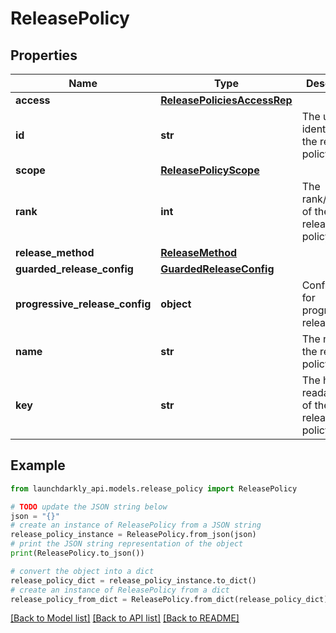 # ReleasePolicy


## Properties

Name | Type | Description | Notes
------------ | ------------- | ------------- | -------------
**access** | [**ReleasePoliciesAccessRep**](ReleasePoliciesAccessRep.md) |  | [optional] 
**id** | **str** | The unique identifier of the release policy | 
**scope** | [**ReleasePolicyScope**](ReleasePolicyScope.md) |  | [optional] 
**rank** | **int** | The rank/priority of the release policy | 
**release_method** | [**ReleaseMethod**](ReleaseMethod.md) |  | 
**guarded_release_config** | [**GuardedReleaseConfig**](GuardedReleaseConfig.md) |  | [optional] 
**progressive_release_config** | **object** | Configuration for progressive releases | [optional] 
**name** | **str** | The name of the release policy | 
**key** | **str** | The human-readable key of the release policy | 

## Example

```python
from launchdarkly_api.models.release_policy import ReleasePolicy

# TODO update the JSON string below
json = "{}"
# create an instance of ReleasePolicy from a JSON string
release_policy_instance = ReleasePolicy.from_json(json)
# print the JSON string representation of the object
print(ReleasePolicy.to_json())

# convert the object into a dict
release_policy_dict = release_policy_instance.to_dict()
# create an instance of ReleasePolicy from a dict
release_policy_from_dict = ReleasePolicy.from_dict(release_policy_dict)
```
[[Back to Model list]](../README.md#documentation-for-models) [[Back to API list]](../README.md#documentation-for-api-endpoints) [[Back to README]](../README.md)


